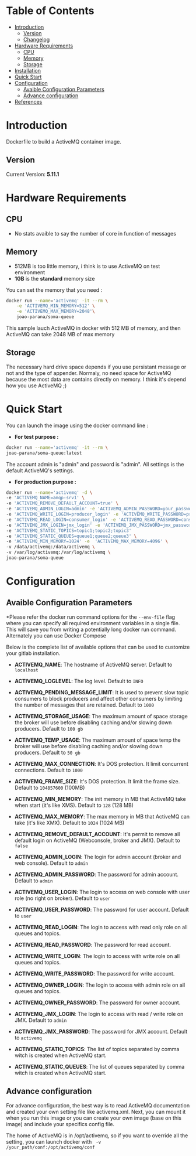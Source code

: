 # Table of Contents
- [Introduction](#introduction)
    - [Version](#version)
    - [Changelog](Changelog.md)
- [Hardware Requirements](#hardware-requirements)
    - [CPU](#cpu)
    - [Memory](#memory)
    - [Storage](#storage)
- [Installation](#installation)
- [Quick Start](#quick-start)
- [Configuration](#configuration)
  - [Avaible Configuration Parameters](#avaible-configuration-parameters)
  - [Advance configuration](#advance-configuration)
- [References](#references)

# Introduction

Dockerfile to build a ActiveMQ container image.

## Version

Current Version: **5.11.1**

# Hardware Requirements

## CPU

- No stats avaible to say the number of core in function of messages

## Memory

- 512MB is too little memory, i think is to use ActiveMQ on test environment
- **1GB** is the **standard** memory size

You can set the memory that you need :

```bash
docker run --name='activemq' -it --rm \
	-e 'ACTIVEMQ_MIN_MEMORY=512' \
	-e 'ACTIVEMQ_MAX_MEMORY=2048'\
	joao-parana/soma-queue 
```
This sample lauch ActiveMQ in docker with 512 MB of memory, and then ActiveMQ can take 2048 MB of max memory

## Storage

The necessary hard drive space depends if you use persistant message or not and the type of appender. Normaly, no need space for ActiveMQ because the most data are contains directly on memory.
I think it's depend how you use ActiveMQ ;)

# Quick Start

You can launch the image using the docker command line :

- **For test purpose :**

```bash
docker run --name='activemq' -it --rm \
joao-parana/soma-queue:latest
```
The account admin is "admin" and password is "admin". All settings is the default ActiveMQ's settings.

- **For production purpose :**

```bash
docker run --name='activemq' -d \
-e 'ACTIVEMQ_NAME=amqp-srv1' \
-e 'ACTIVEMQ_REMOVE_DEFAULT_ACCOUNT=true' \
-e 'ACTIVEMQ_ADMIN_LOGIN=admin' -e 'ACTIVEMQ_ADMIN_PASSWORD=your_password' \
-e 'ACTIVEMQ_WRITE_LOGIN=producer_login' -e 'ACTIVEMQ_WRITE_PASSWORD=producer_password' 
-e 'ACTIVEMQ_READ_LOGIN=consumer_login' -e 'ACTIVEMQ_READ_PASSWORD=consumer_password' \
-e 'ACTIVEMQ_JMX_LOGIN=jmx_login' -e 'ACTIVEMQ_JMX_PASSWORD=jmx_password' \
-e 'ACTIVEMQ_STATIC_TOPICS=topic1;topic2;topic3' 
-e 'ACTIVEMQ_STATIC_QUEUES=queue1;queue2;queue3' \
-e 'ACTIVEMQ_MIN_MEMORY=1024' -e  'ACTIVEMQ_MAX_MEMORY=4096' \
-v /data/activemq:/data/activemq \
-v /var/log/activemq:/var/log/activemq \
joao-parana/soma-queue
```

# Configuration

## Avaible Configuration Parameters

*Please refer the docker run command options for the `--env-file` flag where you can specify all required environment variables in a single file. This will save you from writing a potentially long docker run command. Alternately you can use Docker Compose

Below is the complete list of available options that can be used to customize your gitlab installation.

- **ACTIVEMQ_NAME**: The hostname of ActiveMQ server. Default to `localhost`
- **ACTIVEMQ_LOGLEVEL**: The log level. Default to `INFO`
- **ACTIVEMQ_PENDING_MESSAGE_LIMIT**: It is used to prevent slow topic consumers to block producers and affect other consumers by limiting the number of messages that are retained. Default to `1000`
- **ACTIVEMQ_STORAGE_USAGE**: The maximum amount of space storage the broker will use before disabling caching and/or slowing down producers. Default to `100 gb`
- **ACTIVEMQ_TEMP_USAGE**: The maximum amount of space temp the broker will use before disabling caching and/or slowing down producers. Default to `50 gb`
- **ACTIVEMQ_MAX_CONNECTION**: It's DOS protection. It limit concurrent connections. Default to `1000`
- **ACTIVEMQ_FRAME_SIZE**: It's DOS protection. It limit the frame size. Default to `104857600` (100MB)
- **ACTIVEMQ_MIN_MEMORY**: The init memory in MB that ActiveMQ take when start (it's like XMS). Default to `128` (128 MB)
- **ACTIVEMQ_MAX_MEMORY**: The max memory in MB that ActiveMQ can take (it's like XMX). Default to `1024` (1024 MB)

- **ACTIVEMQ_REMOVE_DEFAULT_ACCOUNT**: It's permit to remove all default login on ActiveMQ (Webconsole, broker and JMX). Default to `false`
- **ACTIVEMQ_ADMIN_LOGIN**: The login for admin account (broker and web console). Default to `admin` 
- **ACTIVEMQ_ADMIN_PASSWORD**: The password for admin account. Default to `admin`
- **ACTIVEMQ_USER_LOGIN**: The login to access on web console with user role (no right on broker). Default to `user`
- **ACTIVEMQ_USER_PASSWORD**: The password for user account. Default to `user`
- **ACTIVEMQ_READ_LOGIN**: The login to access with read only role on all queues and topics.
- **ACTIVEMQ_READ_PASSWORD**: The password for read account.
- **ACTIVEMQ_WRITE_LOGIN**: The login to access with write role on all queues and topics.
- **ACTIVEMQ_WRITE_PASSWORD**: The password for write account.
- **ACTIVEMQ_OWNER_LOGIN**: The login to access with admin role on all queues and topics.
- **ACTIVEMQ_OWNER_PASSWORD**: The password for owner account.
- **ACTIVEMQ_JMX_LOGIN**: The login to access with read / write role on JMX. Default to `admin`
- **ACTIVEMQ_JMX_PASSWORD**: The password for JMX account. Default to `activemq`

- **ACTIVEMQ_STATIC_TOPICS**: The list of topics separated by comma witch is created when ActiveMQ start.
- **ACTIVEMQ_STATIC_QUEUES**: The list of queues separated by comma witch is created when ActiveMQ start.


## Advance configuration

For advance configuration, the best way is to read ActiveMQ documentation and created your own setting file like activemq.xml.
Next, you can mount it when you run this image or you can create your own image (base on this image) and include your specifics config file.

The home of ActiveMQ is in /opt/activemq, so if you want to override all the setting, you can launch docker with ` -v /your_path/conf:/opt/activemq/conf`



